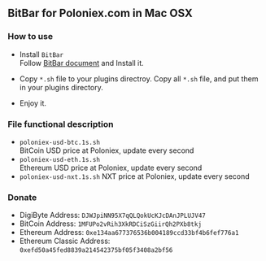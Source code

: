
## BitBar for Poloniex.com in Mac OSX


### How to use
- Install `BitBar`    
    Follow [BitBar document](https://getbitbar.com/) and Install it.

- Copy `*.sh` file to your plugins directroy.
    Copy all `*.sh` file, and put them in your plugins directory.

- Enjoy it.


### File functional description
- `poloniex-usd-btc.1s.sh`    
    BitCoin USD price at Poloniex, update every second
- `poloniex-usd-eth.1s.sh`    
    Ethereum USD price at Poloniex, update every second
- `poloniex-usd-nxt.1s.sh`
    NXT price at Poloniex, update every second

### Donate
- DigiByte Address: `DJWJpiNN95X7qQLQokUcKJcDAnJPLUJV47`
- BitCoin Address: `1MFUPo2vRih3XkRDCiSzGiirQh2PXb8tkj`
- Ethereum Address: `0xe134aa677376536b004189ccd33bf4b6fef776a1`
- Ethereum Classic Address: `0xefd50a45fed8839a214542375bf05f3408a2bf56`
